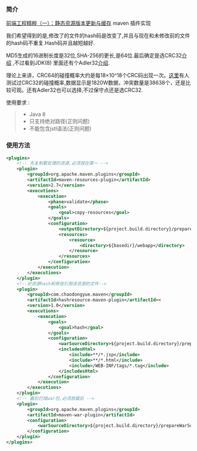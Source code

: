 ### 简介
[前端工程精粹（一）：静态资源版本更新与缓存](http://www.infoq.com/cn/articles/front-end-engineering-and-performance-optimization-part1) maven 插件实现

我们希望得到的是,修改了的文件的hash码是改变了,并且与现在和未修改前的文件的hash码不重复.Hash码并且越短越好.

MD5生成的16进制长度是32位,SHA-256的更长,是64位.最后确定是选CRC32[介绍](https://zh.wikipedia.org/wiki/%E5%BE%AA%E7%92%B0%E5%86%97%E9%A4%98%E6%A0%A1%E9%A9%97) ,不过看到JDK(8) 里面还有个Adler32[介绍](https://en.wikipedia.org/wiki/Adler-32).

理论上来讲，CRC64的碰撞概率大约是每18×10^18个CRC码出现一次。[这里](http://blog.csdn.net/yunhua_lee/article/details/42775039)有人测试过CRC32的碰撞概率,数据显示是1820W数据，冲突数量是38638个，还是比较可观。还有Adler32也可以选择,不过保守点还是选CRC32.

使用要求 :
> * Java 8
> * 只支持绝对路径(正则问题)
> * 不能包含jstl语法(正则问题)

### 使用方法
```xml
<plugins>
    <!-- 先复制要处理的资源,必须放在第一 -->
    <plugin>
        <groupId>org.apache.maven.plugins</groupId>
        <artifactId>maven-resources-plugin</artifactId>
        <version>2.7</version>
        <executions>
            <execution>
                <phase>validate</phase>
                <goals>
                    <goal>copy-resources</goal>
                </goals>
                <configuration>
                    <outputDirectory>${project.build.directory}/prepareWarSource</outputDirectory>
                    <resources>
                        <resource>
                            <directory>${basedir}/webapp</directory>
                        </resource>
                    </resources>
                </configuration>
            </execution>
        </executions>
    </plugin>
    <!--对资源hash和修改引用该资源的文件-->
    <plugin>
        <groupId>com.chaodongyue.maven</groupId>
        <artifactId>hashresource-maven-plugin</artifactId><
        <version>1.0</version>
        <executions>
            <execution>
                <goals>
                    <goal>hash</goal>
                </goals>
                <configuration>
                    <warSourceDirectory>${project.build.directory}/prepareWarSource</warSourceDirectory>
                    <includesHtml>
                        <include>**/*.jsp</include>
                        <include>**/*.html</include>
                        <include>/WEB-INF/tags/*.tag</include>
                    </includesHtml>
                </configuration>
            </execution>
        </executions>
    </plugin>
    <!-- 最后打成war包,必须放最后 -->
    <plugin>
        <groupId>org.apache.maven.plugins</groupId>
        <artifactId>maven-war-plugin</artifactId>
        <configuration>
            <warSourceDirectory>${project.build.directory}/prepareWarSource</warSourceDirectory>
        </configuration>
    </plugin>
</plugins>
```
